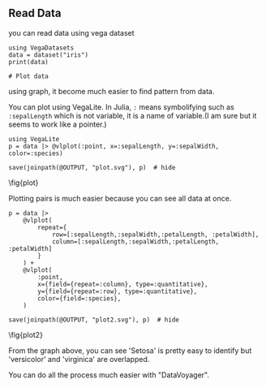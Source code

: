 <!--This file was generated, do not modify it.-->
## Read Data

you can read data using vega dataset

````julia:ex1
using VegaDatasets
data = dataset("iris")
print(data)

# Plot data
````

using graph, it become much easier to find pattern from data.

You can plot using VegaLite.
In Julia, `:` means symbolifying such as `:sepalLength` which is not variable, it is a name of variable.(I am sure but it seems to work like a pointer.)

````julia:ex2
using VegaLite
p = data |> @vlplot(:point, x=:sepalLength, y=:sepalWidth, color=:species)

save(joinpath(@OUTPUT, "plot.svg"), p)  # hide
````

\fig{plot}

Plotting pairs is much easier because you can see all data at once.

````julia:ex3
p = data |>
    @vlplot(
        repeat={
            row=[:sepalLength,:sepalWidth,:petalLength, :petalWidth],
            column=[:sepalLength,:sepalWidth,:petalLength, :petalWidth]
        }
    ) +
    @vlplot(
        :point,
        x={field={repeat=:column}, type=:quantitative},
        y={field={repeat=:row}, type=:quantitative},
        color={field=:species},
    )

save(joinpath(@OUTPUT, "plot2.svg"), p)  # hide
````

\fig{plot2}

From the graph above, you can see 'Setosa' is pretty easy to identify but 'versicolor' and 'virginica' are overlapped.

You can do all the process much easier with "DataVoyager".

